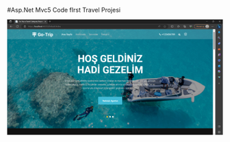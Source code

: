 #Asp.Net Mvc5 Code fIrst Travel Projesi 

![image](https://github.com/OzerAtarr/Casgem_CodeFirstProject/blob/master/Casgem_CodeFirstProject/Templates/ProjectImage/anasayfa.png)
